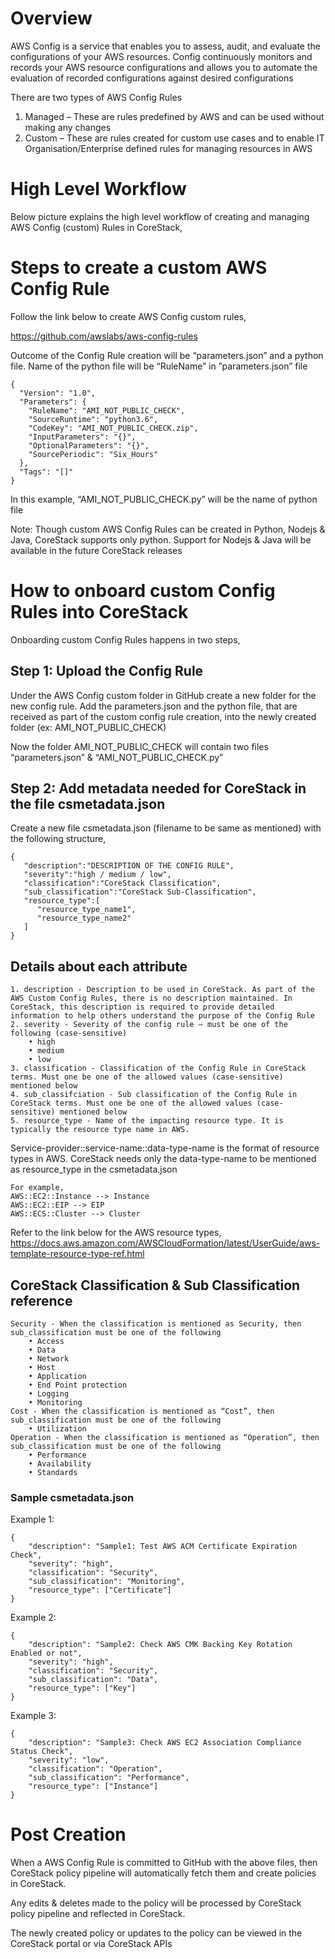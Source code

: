 <h1> Overview </h1>
AWS Config is a service that enables you to assess, audit, and evaluate the configurations of your AWS resources. Config continuously monitors and records your AWS resource configurations and allows you to automate the evaluation of recorded configurations against desired configurations

There are two types of AWS Config Rules

1.	Managed – These are rules predefined by AWS and can be used without making any changes
2.	Custom – These are rules created for custom use cases and to enable IT Organisation/Enterprise defined rules for managing resources in AWS

<h1> High Level Workflow </h1>

Below picture explains the high level workflow of creating and managing AWS Config (custom) Rules in CoreStack,

 
<h1> Steps to create a custom AWS Config Rule </h1>

Follow the link below to create AWS Config custom rules,

https://github.com/awslabs/aws-config-rules

Outcome of the Config Rule creation will be “parameters.json” and a python file. Name of the python file will be “RuleName” in ”parameters.json” file

	{
	  "Version": "1.0",
	  "Parameters": {
	    "RuleName": "AMI_NOT_PUBLIC_CHECK",
	    "SourceRuntime": "python3.6",
	    "CodeKey": "AMI_NOT_PUBLIC_CHECK.zip",
	    "InputParameters": "{}",
	    "OptionalParameters": "{}",
	    "SourcePeriodic": "Six_Hours"
	  },
	  "Tags": "[]"
	}

In this example, “AMI_NOT_PUBLIC_CHECK.py” will be the name of python file

Note: Though custom AWS Config Rules can be created in Python, Nodejs & Java, CoreStack supports only python. Support for Nodejs & Java will be available in the future CoreStack releases

<h1> How to onboard custom Config Rules into CoreStack </h1>

Onboarding custom Config Rules happens in two steps,

<h2> Step 1: Upload the Config Rule </h2>

Under the AWS Config custom folder in GitHub create a new folder for the new config rule. Add the parameters.json and the python file, that are received as part of the custom config rule creation, into the newly created folder (ex: AMI_NOT_PUBLIC_CHECK)

Now the folder AMI_NOT_PUBLIC_CHECK will contain two files “parameters.json” & “AMI_NOT_PUBLIC_CHECK.py”

<h2> Step 2: Add metadata needed for CoreStack in the file csmetadata.json </h2>
Create a new file csmetadata.json (filename to be same as mentioned) with the following structure,

	{
	   "description":"DESCRIPTION OF THE CONFIG RULE",
	   "severity":"high / medium / low",
	   "classification":"CoreStack Classification",
	   "sub_classification":"CoreStack Sub-Classification",
	   "resource_type":[
	      "resource_type_name1",
	      "resource_type_name2"
	   ]
	}

<h2> Details about each attribute </h2>

	1. description - Description to be used in CoreStack. As part of the AWS Custom Config Rules, there is no description maintained. In CoreStack, this description is required to provide detailed information to help others understand the purpose of the Config Rule
	2. severity - Severity of the config rule – must be one of the following (case-sensitive)
		• high
		• medium
		• low
	3. classification - Classification of the Config Rule in CoreStack terms. Must one be one of the allowed values (case-sensitive) mentioned below
	4. sub_classifciation - Sub classification of the Config Rule in CoreStack terms. Must one be one of the allowed values (case-sensitive) mentioned below
	5. resource_type - Name of the impacting resource type. It is typically the resource type name in AWS.

Service-provider::service-name::data-type-name is the format of resource types in AWS. CoreStack needs only the data-type-name to be mentioned as resource_type in the csmetadata.json

	For example, 
	AWS::EC2::Instance --> Instance
	AWS::EC2::EIP --> EIP
	AWS::ECS::Cluster --> Cluster

Refer to the link below for the AWS resource types,
https://docs.aws.amazon.com/AWSCloudFormation/latest/UserGuide/aws-template-resource-type-ref.html


<h2> CoreStack Classification & Sub Classification reference </h2>

	Security - When the classification is mentioned as Security, then sub_classification must be one of the following
		• Access
		• Data
		• Network
		• Host
		• Application
		• End Point protection
		• Logging
		• Monitoring
	Cost - When the classification is mentioned as “Cost”, then sub_classification must be one of the following
		• Utilization
	Operation - When the classification is mentioned as “Operation”, then sub_classification must be one of the following
		• Performance
		• Availability
		• Standards

<h3> Sample csmetadata.json </h3>

Example 1:

	{
		"description": "Sample1: Test AWS ACM Certificate Expiration Check",
		"severity": "high",
		"classification": "Security",
		"sub_classification": "Monitoring",
		"resource_type": ["Certificate"]	
	}

Example 2: 

	{
		"description": "Sample2: Check AWS CMK Backing Key Rotation Enabled or not",
		"severity": "high",
		"classification": "Security",
		"sub_classification": "Data",
		"resource_type": ["Key"]	
	}
	
Example 3:

	{
		"description": "Sample3: Check AWS EC2 Association Compliance Status Check",
		"severity": "low",
		"classification": "Operation",
		"sub_classification": "Performance",
		"resource_type": ["Instance"]	
	}
	
<h1> Post Creation </h1>

When a AWS Config Rule is committed to GitHub with the above files, then CoreStack policy pipeline will automatically fetch them and create policies in CoreStack.

Any edits & deletes made to the policy will be processed by CoreStack policy pipeline and reflected in CoreStack. 

The newly created policy or updates to the policy can be viewed in the CoreStack portal or via CoreStack APIs
